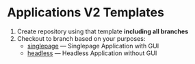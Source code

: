 
[comment]: <> (<img src="" style="width: 100%;"/>)

# Applications V2 Templates

1. Create repository using that template **including all branches**
2. Checkout to branch based on your purposes:  
    * [singlepage](https://github.com/supervisely-ecosystem/appV2-templates/tree/singlepage) — Singlepage Application with GUI   
    * [headless](https://github.com/supervisely-ecosystem/appV2-templates/tree/headless) — Headless Application without GUI
    